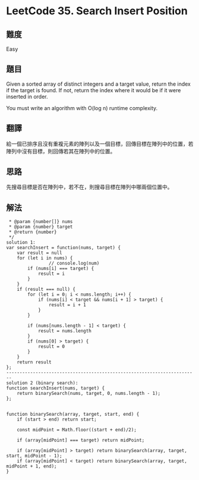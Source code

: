 # LeetCode 35. Search Insert Position

## 難度

Easy

## 題目

Given a sorted array of distinct integers and a target value, return the index if the target is found. If not, return the index where it would be if it were inserted in order.

You must write an algorithm with O(log n) runtime complexity.

## 翻譯

給一個已排序且沒有重複元素的陣列以及一個目標，回傳目標在陣列中的位置，若陣列中沒有目標，則回傳若其在陣列中的位置。

## 思路

先搜尋目標是否在陣列中，若不在，則搜尋目標在陣列中哪兩個位置中。

## 解法
```/**
 * @param {number[]} nums
 * @param {number} target
 * @return {number}
 */
solution 1:
var searchInsert = function(nums, target) {
    var result = null
    for (let i in nums) {
                // console.log(num)
        if (nums[i] === target) {
            result = i
        }
    }
    if (result === null) {
        for (let i = 0; i < nums.length; i++) {
            if (nums[i] < target && nums[i + 1] > target) {
                result = i + 1
            }
        }
        
        if (nums[nums.length - 1] < target) {
            result = nums.length
        }
        if (nums[0] > target) {
            result = 0
        }
    }
    return result
};
------------------------------------------------------------------------
solution 2 (binary search):
function searchInsert(nums, target) {
    return binarySearch(nums, target, 0, nums.length - 1);
};


function binarySearch(array, target, start, end) {
    if (start > end) return start;
    
    const midPoint = Math.floor((start + end)/2);
    
    if (array[midPoint] === target) return midPoint;
    
    if (array[midPoint] > target) return binarySearch(array, target, start, midPoint - 1);
    if (array[midPoint] < target) return binarySearch(array, target, midPoint + 1, end);
}

```